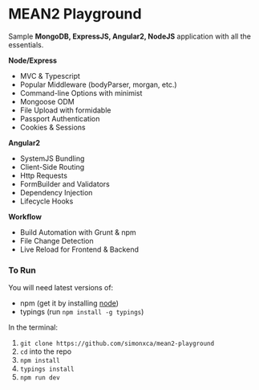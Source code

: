 # MEAN2 Playground
Sample **MongoDB, ExpressJS, Angular2, NodeJS** application
with all the essentials.

**Node/Express**
- MVC & Typescript
- Popular Middleware (bodyParser, morgan, etc.)
- Command-line Options with minimist
- Mongoose ODM
- File Upload with formidable
- Passport Authentication
- Cookies & Sessions

**Angular2**
- SystemJS Bundling
- Client-Side Routing
- Http Requests
- FormBuilder and Validators
- Dependency Injection
- Lifecycle Hooks

**Workflow**
- Build Automation with Grunt & npm
- File Change Detection
- Live Reload for Frontend & Backend

### To Run
You will need latest versions of:

- npm (get it by installing [node](https://nodejs.org/en/download/))
- typings (run `npm install -g typings`)

In the terminal:

1. `git clone https://github.com/simonxca/mean2-playground`
2. `cd` into the repo
3. `npm install`
4. `typings install`
5. `npm run dev`
